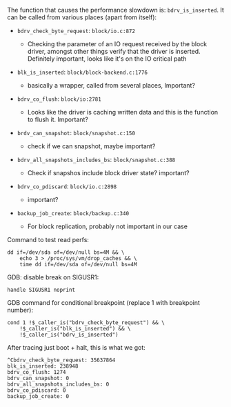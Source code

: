The function that causes the performance slowdown is: `bdrv_is_inserted`. It
can be called from various places (apart from itself):

- `bdrv_check_byte_request`: `block/io.c:872`
  - Checking the parameter of an IO request received by the block driver,
    amongst other things verify that the driver is inserted. Definitely
    important, looks like it's on the IO critical path

- `blk_is_inserted`: `block/block-backend.c:1776`
  - basically a wrapper, called from several places, Important?

- `bdrv_co_flush`: `block/io:2781`
  - Looks like the driver is caching written data and this is the function to
    flush it. Important?

- `brdv_can_snapshot`: `block/snapshot.c:150`
  - check if we can snapshot, maybe important? 

- `bdrv_all_snapshots_includes_bs`: `block/snapshot.c:388`
  - Check if snapshos include block driver state? important?

- `bdrv_co_pdiscard`: `block/io.c:2898`
  - important?

- `backup_job_create`: `block/backup.c:340`
  - For block replication, probably not important in our case

Command to test read perfs:
```
dd if=/dev/sda of=/dev/null bs=4M && \
    echo 3 > /proc/sys/vm/drop_caches && \
    time dd if=/dev/sda of=/dev/null bs=4M
```

GDB: disable break on SIGUSR1:
```
handle SIGUSR1 noprint
```

GDB command for conditional breakpoint (replace 1 with breakpoint number):
```
cond 1 !$_caller_is("bdrv_check_byte_request") && \
    !$_caller_is("blk_is_inserted") && \
    !$_caller_is("bdrv_is_inserted")
```

After tracing just boot + halt, this is what we got:
```
^Cbdrv_check_byte_request: 35637864
blk_is_inserted: 238948
bdrv_co_flush: 1274
bdrv_can_snapshot: 0
bdrv_all_snapshots_includes_bs: 0
bdrv_co_pdiscard: 0
backup_job_create: 0
```

